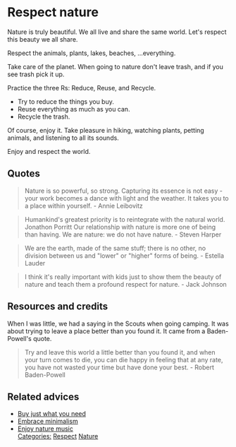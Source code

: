 # Respect nature

Nature is truly beautiful. We all live and share the same world. Let's respect this beauty we all share.

Respect the animals, plants, lakes, beaches, ...everything.

Take care of the planet. When going to nature don't leave trash, and if you see trash pick it up.

Practice the three Rs: Reduce, Reuse, and Recycle.

- Try to reduce the things you buy.
- Reuse everything as much as you can.
- Recycle the trash.

Of course, enjoy it. Take pleasure in hiking, watching plants, petting animals, and listening to all its sounds.

Enjoy and respect the world.

## Quotes

> Nature is so powerful, so strong. Capturing its essence is not easy - your work becomes a dance with light and the weather. It takes you to a place within yourself. - Annie Leibovitz

> Humankind's greatest priority is to reintegrate with the natural world.  Jonathon Porritt
Our relationship with nature is more one of being than having.  We are nature: we do not have nature. - Steven Harper

> We are the earth, made of the same stuff; there is no other, no division between us and "lower" or "higher" forms of being. - Estella Lauder

> I think it's really important with kids just to show them the beauty of nature and teach them a profound respect for nature. - Jack Johnson

## Resources and credits

When I was little, we had a saying in the Scouts when going camping. It was about trying to leave a place better than you found it. It came from a Baden-Powell's quote.

> Try and leave this world a little better than you found it, and when your turn comes to die, you can die happy in feeling that at any rate, you have not wasted your time but have done your best. - Robert Baden-Powell

## Related advices

- [Buy just what you need](../Buy%20just%20what%20you%20need/index.md)
- [Embrace minimalism](../Embrace%20minimalism/index.md)
- [Enjoy nature music](../Enjoy%20nature%20music/index.md) <br/>[Categories:](../Categories/index.md) [Respect](../Categories/Respect.md) [Nature](../Categories/Nature.md)